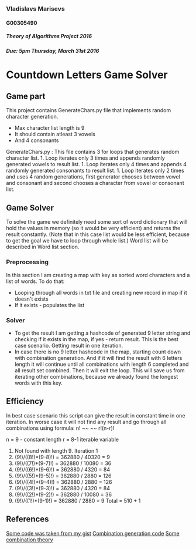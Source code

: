 ### Vladislavs Marisevs
#### G00305490
##### Theory of Algorithms Project 2016
##### Due: 5pm Thursday, March 31st 2016

# Countdown Letters Game Solver

## Game part
This project contains GenerateChars.py file that implements random character generation. 
 - Max character list length is 9 
 - It should contain atleast 3 vowels
 - And 4 consonants
 
 GenerateChars.py :
	This file contains 3 for loops that generates random character list.
	1. Loop iterates only 3 times and appends randomly generated vowels to result list.
	1. Loop iterates only 4 times and appends 4 randomly generated consonants to result list.
	1. Loop iterates only 2 times and uses 4 random generations, first generator chooses between vowel and consonant and second chooses a character from vowel or consonant list.

## Game Solver
To solve the game we definitely need some sort of word dictionary that will hold the values in memory (so it would be very efficient) and returns the result constantly. (Note that in this case list would be less efficient, because to get the goal we have to loop through whole list.) Word list will be described in Word list section.

### Preprocessing
In this section I am creating a map with key as sorted word characters and a list of words. To do that:
- Looping through all words in txt file and creating new record in map if it doesn't exists
- If it exists - populates the list

### Solver
- To get the result I am getting a hashcode of generated 9 letter string and checking if it exists in the map, if yes - return result. This is the best case scenario. Getting result in one iteration.
- In case there is no 9 letter hashcode in the map, starting count down with combination generation. And if it will find the result with 6 letters length it will continue until all combinations with length 6 completed and all result set combined. Then it will exit the loop. This will save us from iterating other combinations, because we already found the longest words with this key.

## Efficiency
In best case scenario this script can give the result in constant time in one iteration. 
In worse case it will not find any result and go through all combinations using formula:
    n!
~~        ~~
  r!(n-r)!

n = 9 - constant length
r = 8-1 iterable variable  
  
1. Not found with length 9. Iteration 1
1. (9!)/((8!)*(9-8)!) = 362880 / 40320 = 9
1. (9!)/((7!)*(9-7)!) = 362880 / 10080 = 36
1. (9!)/((6!)*(9-6)!) = 362880 / 4320  = 84
1. (9!)/((5!)*(9-5)!) = 362880 / 2880  = 126
1. (9!)/((4!)*(9-4)!) = 362880 / 2880  = 126
1. (9!)/((3!)*(9-3)!) = 362880 / 4320  = 84
1. (9!)/((2!)*(9-2)!) = 362880 / 10080 = 36
1. (9!)/((1!)*(9-1)!) = 362880 / 2880  = 9
Total = 510 + 1

## References
[Some code was taken from my gist](https://gist.github.com/VMarisevs/8eb0437668cbad54aab7)
[Combination generation code](http://stackoverflow.com/questions/127704/algorithm-to-return-all-combinations-of-k-elements-from-n)
[Some combination theory](https://www.mathsisfun.com/combinatorics/combinations-permutations.html)